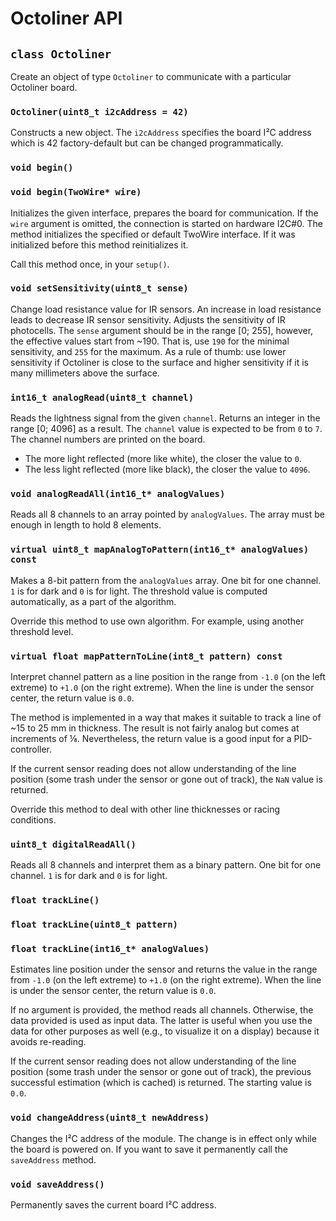 # Octoliner API

## `class Octoliner`

Create an object of type `Octoliner` to communicate with a particular Octoliner board.

### `Octoliner(uint8_t i2cAddress = 42)`

Constructs a new object. The `i2cAddress` specifies the board I²C address which is 42 factory-default but can be changed programmatically.

### `void begin()`
### `void begin(TwoWire* wire)`

Initializes the given interface, prepares the board for communication. If the `wire` argument is omitted, the connection is started on hardware I2C#0. The method initializes the specified or default TwoWire interface. If it was initialized before this method reinitializes it.

Call this method once, in your `setup()`.

### `void setSensitivity(uint8_t sense)`

Change load resistance value for IR sensors. An increase in load resistance leads to decrease IR sensor sensitivity. 
Adjusts the sensitivity of IR photocells. The `sense` argument should be in the range [0; 255], however, the effective values start from ~190. That is, use `190` for the minimal sensitivity, and `255` for the maximum. As a rule of thumb: use lower sensitivity if Octoliner is close to the surface and higher sensitivity if it is many millimeters above the surface.

### `int16_t analogRead(uint8_t channel)`

Reads the lightness signal from the given `channel`. Returns an integer in the range [0; 4096] as a result. The `channel` value is expected to be from `0` to `7`. The channel numbers are printed on the board.

- The more light reflected (more like white), the closer the value to `0`.
- The less light reflected (more like black), the closer the value to `4096`.

### `void analogReadAll(int16_t* analogValues)`

Reads all 8 channels to an array pointed by `analogValues`. The array must be enough in length to hold 8 elements.

### `virtual uint8_t mapAnalogToPattern(int16_t* analogValues) const`

Makes a 8-bit pattern from the `analogValues` array. One bit for one channel. `1` is for dark and `0` is for light. The threshold value is computed automatically, as a part of the algorithm.

Override this method to use own algorithm. For example, using another threshold level.

### `virtual float mapPatternToLine(int8_t pattern) const`

Interpret channel pattern as a line position in the range from `-1.0` (on the left extreme) to `+1.0` (on the right extreme).
When the line is under the sensor center, the return value is `0.0`.

The method is implemented in a way that makes it suitable to track a line of ~15 to 25 mm in thickness. The result is not fairly analog but comes at increments of ⅛. Nevertheless, the return value is a good input for a PID-controller.

If the current sensor reading does not allow understanding of the line position (some trash under the sensor or gone out of track), the `NaN` value is returned.

Override this method to deal with other line thicknesses or racing conditions.

### `uint8_t digitalReadAll()`

Reads all 8 channels and interpret them as a binary pattern. One bit for one channel. `1` is for dark and `0` is for light.

### `float trackLine()`
### `float trackLine(uint8_t pattern)`
### `float trackLine(int16_t* analogValues)`

Estimates line position under the sensor and returns the value in the range from `-1.0` (on the left extreme) to `+1.0` (on the right extreme). When the line is under the sensor center, the return value is `0.0`.

If no argument is provided, the method reads all channels. Otherwise, the data provided is used as input data. The latter is useful when you use the data for other purposes as well (e.g., to visualize it on a display) because it avoids re-reading.

If the current sensor reading does not allow understanding of the line position (some trash under the sensor or gone out of track), the previous successful estimation (which is cached) is returned. The starting value is `0.0`.

### `void changeAddress(uint8_t newAddress)`

Changes the I²C address of the module. The change is in effect only while the board is powered on. If you want to save it permanently call the `saveAddress` method.

### `void saveAddress()`

Permanently saves the current board I²C address.
